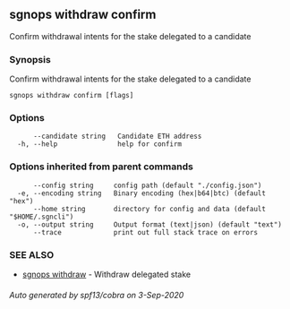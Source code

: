 ## sgnops withdraw confirm

Confirm withdrawal intents for the stake delegated to a candidate

### Synopsis

Confirm withdrawal intents for the stake delegated to a candidate

```
sgnops withdraw confirm [flags]
```

### Options

```
      --candidate string   Candidate ETH address
  -h, --help               help for confirm
```

### Options inherited from parent commands

```
      --config string     config path (default "./config.json")
  -e, --encoding string   Binary encoding (hex|b64|btc) (default "hex")
      --home string       directory for config and data (default "$HOME/.sgncli")
  -o, --output string     Output format (text|json) (default "text")
      --trace             print out full stack trace on errors
```

### SEE ALSO

* [sgnops withdraw](sgnops_withdraw.md)	 - Withdraw delegated stake

###### Auto generated by spf13/cobra on 3-Sep-2020

